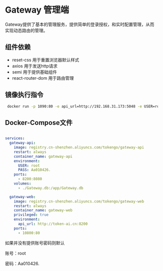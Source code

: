 # Gateway 管理端

Gateway提供了基本的管理服务，提供简单的登录授权，和实时配置管理，从而实现动态路由的管理。

## 组件依赖

- reset-css 用于重置浏览器默认样式
- axios 用于发送http请求
- semi 用于提供基础组件
- react-router-dom 用于路由管理

## 镜像执行指令

```bash
 docker run -p 1090:80 -e api_url=http://192.168.31.173:5048 -e USER=root -e PASS=Aa010426. -d --name=web gateway-web
```

## Docker-Compose文件

```yml

services:
  gateway-api:
    image: registry.cn-shenzhen.aliyuncs.com/tokengo/gateway-api
    restart: always
    container_name: gateway-api
    environment:
      USER: root
      PASS: Aa010426.
    ports:
      - 8200:8080
    volumes:
      - ./Gateway.db:/app/Gateway.db

  gateway-web:
    image: registry.cn-shenzhen.aliyuncs.com/tokengo/gateway-web
    restart: always
    container_name: gateway-web
    privileged: true
    environment:
      api_url: http://token-ai.cn:8200
    ports:
      - 10800:80

```

如果并没有提供账号密码则默认 

账号：root

密码：Aa010426.
